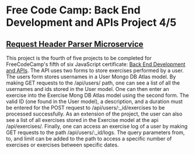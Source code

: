 # Free Code Camp: Back End Development and APIs Project 4/5
## [Request Header Parser Microservice](https://www.freecodecamp.org/learn/apis-and-microservices/apis-and-microservices-projects/url-shortener-microservice)

This project is the fourth of five projects to be completed for FreeCodeCamp's fifth of six JavaScript certificate: [Back End Development and APIs](https://www.freecodecamp.org/learn/back-end-development-and-apis/#back-end-development-and-apis-projects). The API uses two forms to store exercises performed by a user. The users form stores usernames in a User Mongo DB Atlas model. By making GET requests to the /api/users/ path, one can see a list of all the usernames and ids stored in the User model. One can then enter an exercise into the Exercise Mong DB Atlas model using the second form. The valid ID (one found in the User model), a description, and a duration must be entered for the POST request to /api/users/:_id/exercises to be processed successfully. As an extension of the project, the user can also see a list of all exercises stored in the Exercise model at the api /api/exercises/. Finally, one can access an exercise log of a user by making GET requests to the path /api/users/:_id/logs. The query parameters from, to, and limit can be added to the path to access a specific number of exercises or exercises between specific dates. 